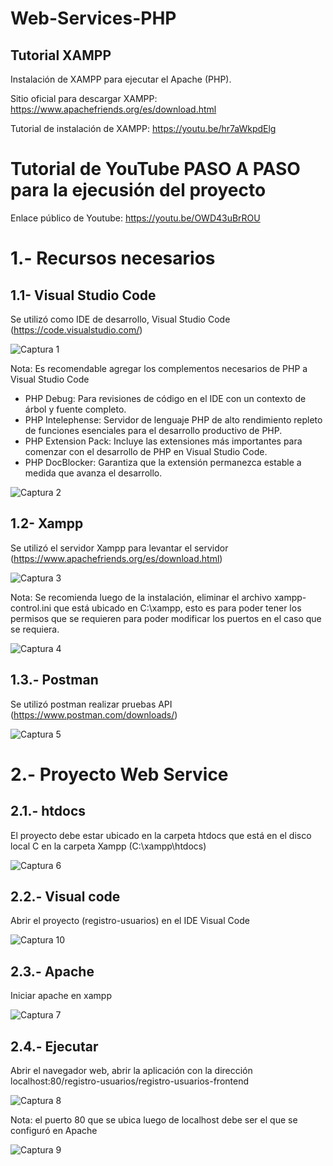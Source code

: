 # Web-Services-PHP
Tutorial XAMPP 
-------
Instalación de XAMPP para ejecutar el Apache (PHP).

Sitio oficial para descargar XAMPP: https://www.apachefriends.org/es/download.html

Tutorial de instalación de XAMPP: https://youtu.be/hr7aWkpdElg

Tutorial de YouTube PASO A PASO para la ejecusión del proyecto
=====
Enlace público de Youtube: https://youtu.be/OWD43uBrROU

1.- Recursos necesarios
=====

1.1- Visual Studio Code 
-------
Se utilizó como IDE de desarrollo, Visual Studio Code (https://code.visualstudio.com/)

![Captura 1](https://github.com/AlexAndrangoCatota/Web-Services-PHP/blob/main/Capturas%20de%20pantalla/1.-VisualCode.jpg?raw=true)

Nota: Es recomendable agregar los complementos necesarios de PHP a Visual Studio Code
- PHP Debug: Para revisiones de código en el IDE con un contexto de árbol y fuente completo.
- PHP Intelephense: Servidor de lenguaje PHP de alto rendimiento repleto de funciones esenciales para el desarrollo productivo de PHP.
- PHP Extension Pack: Incluye las extensiones más importantes para comenzar con el desarrollo de PHP en Visual Studio Code.
- PHP DocBlocker: Garantiza que la extensión permanezca estable a medida que avanza el desarrollo.

![Captura 2](https://github.com/AlexAndrangoCatota/Web-Services-PHP/blob/main/Capturas%20de%20pantalla/2.-complentos%20php.JPG?raw=true)

1.2- Xampp  
-------
Se utilizó el servidor Xampp para levantar el servidor (https://www.apachefriends.org/es/download.html)

![Captura 3](https://github.com/AlexAndrangoCatota/Web-Services-PHP/blob/main/Capturas%20de%20pantalla/3.-Xampp.jpg?raw=true)

Nota: Se recomienda luego de la instalación, eliminar el archivo xampp-control.ini que está ubicado en C:\xampp, esto es para poder tener los permisos que se requieren para poder modificar los puertos en el caso que se requiera.

![Captura 4](https://github.com/AlexAndrangoCatota/Web-Services-PHP/blob/main/Capturas%20de%20pantalla/4.-eliminar.jpg?raw=true)

1.3.- Postman
-------
Se utilizó postman realizar pruebas API (https://www.postman.com/downloads/)

![Captura 5](https://github.com/AlexAndrangoCatota/Web-Services-PHP/blob/main/Capturas%20de%20pantalla/5.-Postman.jpg?raw=true)

#
2.- Proyecto Web Service
=====

2.1.- htdocs
-------
El proyecto debe estar ubicado en la carpeta htdocs que está en el disco local C en la carpeta Xampp (C:\xampp\htdocs)

![Captura 6](https://github.com/AlexAndrangoCatota/Web-Services-PHP/blob/main/Capturas%20de%20pantalla/6.-htdocs.jpg?raw=true)

2.2.- Visual code
-------
Abrir el proyecto (registro-usuarios) en el IDE Visual Code

![Captura 10](https://github.com/AlexAndrangoCatota/Web-Services-PHP/blob/main/Capturas%20de%20pantalla/10.-visual.jpg?raw=true)

2.3.- Apache
-------
Iniciar apache en xampp

![Captura 7](https://github.com/AlexAndrangoCatota/Web-Services-PHP/blob/main/Capturas%20de%20pantalla/7.-Apache.jpg?raw=true)

2.4.- Ejecutar
-------
Abrir el navegador web, abrir la aplicación con la dirección localhost:80/registro-usuarios/registro-usuarios-frontend

![Captura 8](https://github.com/AlexAndrangoCatota/Web-Services-PHP/blob/main/Capturas%20de%20pantalla/8.-frontend.jpg?raw=true)

Nota: el puerto 80 que se ubica luego de localhost debe ser el que se configuró en Apache 

![Captura 9](https://github.com/AlexAndrangoCatota/Web-Services-PHP/blob/main/Capturas%20de%20pantalla/9.-puerto80.jpg?raw=true)

